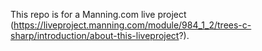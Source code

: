 This repo is for a Manning.com live project (https://liveproject.manning.com/module/984_1_2/trees-c-sharp/introduction/about-this-liveproject?).
